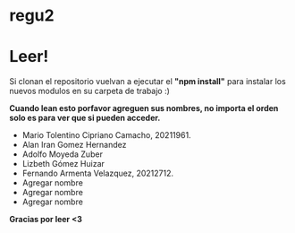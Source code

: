 # regu2
# Leer!

Si clonan el repositorio vuelvan a ejecutar el <b>"npm install"</b> para instalar los nuevos modulos en su carpeta de trabajo :)


<b>Cuando lean esto porfavor agreguen sus nombres, no importa el orden solo es para ver que si pueden acceder.</b>

<ul>
  <li>Mario Tolentino Cipriano Camacho, 20211961.</li>
  <li>Alan Iran Gomez Hernandez</li>
  <li>Adolfo Moyeda Zuber</li>
  <li>Lizbeth Gómez Huizar</li>
  <li>Fernando Armenta Velazquez, 20212712.</li>
  <li>Agregar nombre</li>
  <li>Agregar nombre</li>
  <li>Agregar nombre</li>
</ul>

<b>Gracias por leer <3</b>
